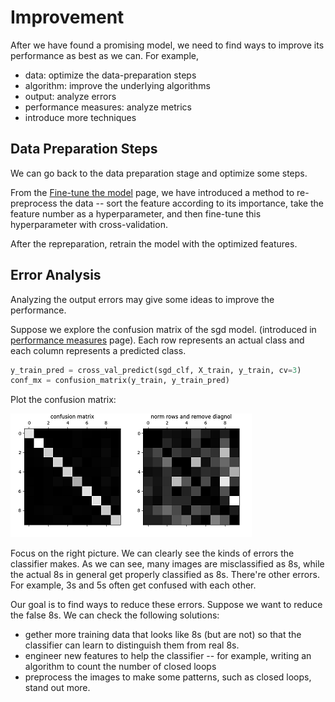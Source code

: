 # Improvement

After we have found a promising model, we
need to find ways to improve its performance
as best as we can. For example,

* data: optimize the data-preparation steps
* algorithm: improve the underlying algorithms
* output: analyze errors
* performance measures: analyze metrics
* introduce more techniques

## Data Preparation Steps

We can go back to the data preparation stage and optimize
some steps.

From the [Fine-tune the model](./fine_tune_the_model.md) page,
we have introduced a method to re-preprocess the data --
sort the feature according to its importance, take
the feature number as a hyperparameter, and then fine-tune
this hyperparameter with cross-validation.

After the repreparation, retrain the model with the optimized features.

## Error Analysis

Analyzing the output errors may give some ideas to
improve the performance.

Suppose we explore the confusion matrix of the sgd model.
(introduced in [performance measures](./performance_measures.md) page).
Each row represents an actual class and each column represents
a predicted class.

```python
y_train_pred = cross_val_predict(sgd_clf, X_train, y_train, cv=3)
conf_mx = confusion_matrix(y_train, y_train_pred)
```

Plot the confusion matrix:

![confusion matrix](./pic/confusion_matrix.png)

Focus on the right picture. We can clearly see the kinds
of errors the classifier makes. As we can see, many images
are misclassified as 8s, while the actual 8s in general
get properly classified as 8s. There're other errors.
For example, 3s and 5s often get confused with each other.

Our goal is to find ways to reduce these errors.
Suppose we want to reduce the false 8s. We can check
the following solutions:

* gether more training data that looks like 8s (but are not)
  so that the classifier can learn to distinguish them
  from real 8s.
* engineer new features to help the classifier -- for example,
  writing an algorithm to count the number of closed loops
* preprocess the images to make some patterns, such as closed
  loops, stand out more.
